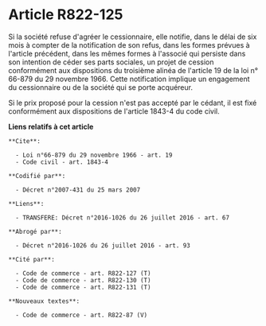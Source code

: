 # Article R822-125

Si la société refuse d'agréer le cessionnaire, elle notifie, dans le délai de six mois à compter de la notification de son
refus, dans les formes prévues à l'article précédent, dans les mêmes formes à l'associé qui persiste dans son intention de
céder ses parts sociales, un projet de cession conformément aux dispositions du troisième alinéa de l'article 19 de la loi n°
66-879 du 29 novembre 1966. Cette notification implique un engagement du cessionnaire ou de la société qui se porte
acquéreur.

Si le prix proposé pour la cession n'est pas accepté par le cédant, il est fixé conformément aux dispositions de l'article
1843-4 du code civil.

**Liens relatifs à cet article**

	**Cite**:

	  - Loi n°66-879 du 29 novembre 1966 - art. 19
	  - Code civil - art. 1843-4

	**Codifié par**:

	  - Décret n°2007-431 du 25 mars 2007

	**Liens**:

	  - TRANSFERE: Décret n°2016-1026 du 26 juillet 2016 - art. 67

	**Abrogé par**:

	  - Décret n°2016-1026 du 26 juillet 2016 - art. 93

	**Cité par**:

	  - Code de commerce - art. R822-127 (T)
	  - Code de commerce - art. R822-130 (T)
	  - Code de commerce - art. R822-131 (T)

	**Nouveaux textes**:

	  - Code de commerce - art. R822-87 (V)

